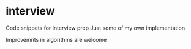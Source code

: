 # interview
Code snippets for Interview prep
Just some of my own implementation

Improvemnts in algorithms are welcome

